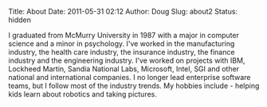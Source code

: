 Title: About
Date: 2011-05-31 02:12
Author: Doug
Slug: about2 
Status: hidden

I graduated from McMurry University in 1987 with a major in computer science and a minor in psychology. I've worked in the manufacturing industry, the health care industry, the insurance industry, the finance industry and the engineering industry. I've worked on projects with IBM, Lockheed Martin, Sandia National Labs, Microsoft, Intel, SGI and other national and international companies. I no longer lead enterprise software teams, but I follow most of the industry trends. My hobbies include - helping kids learn about robotics and taking pictures.
